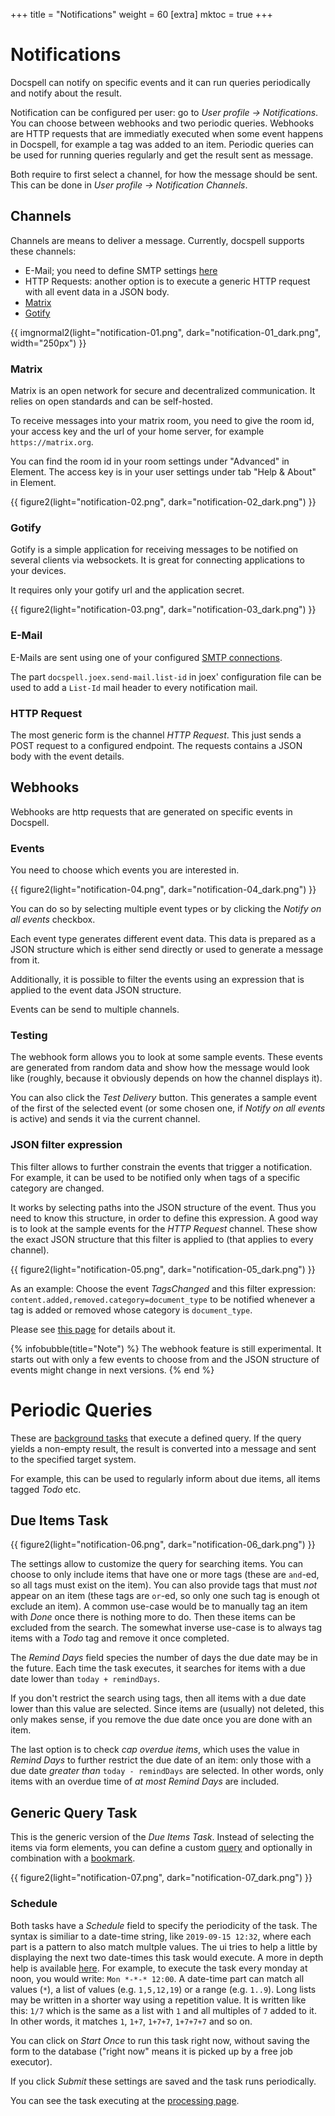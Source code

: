 +++
title = "Notifications"
weight = 60
[extra]
mktoc = true
+++

# Notifications

Docspell can notify on specific events and it can run queries
periodically and notify about the result.

Notification can be configured per user: go to *User profile →
Notifications*. You can choose between webhooks and two periodic
queries. Webhooks are HTTP requests that are immediatly executed when
some event happens in Docspell, for example a tag was added to an
item. Periodic queries can be used for running queries regularly and
get the result sent as message.

Both require to first select a channel, for how the message should be
sent. This can be done in *User profile → Notification Channels*.


## Channels

Channels are means to deliver a message. Currently, docspell supports
these channels:

- E-Mail; you need to define SMTP settings
  [here](@/docs/webapp/emailsettings.md#smtp-settings)
- HTTP Requests: another option is to execute a generic HTTP request
  with all event data in a JSON body.
- [Matrix](https://matrix.org)
- [Gotify](https://gotify.net)

<div class="justify-center flex">
{{ imgnormal2(light="notification-01.png", dark="notification-01_dark.png", width="250px") }}
</div>


### Matrix

Matrix is an open network for secure and decentralized communication.
It relies on open standards and can be self-hosted.

To receive messages into your matrix room, you need to give the room
id, your access key and the url of your home server, for example
`https://matrix.org`.

You can find the room id in your room settings under "Advanced" in
Element. The access key is in your user settings under tab "Help &
About" in Element.

{{ figure2(light="notification-02.png", dark="notification-02_dark.png") }}

### Gotify

Gotify is a simple application for receiving messages to be notified
on several clients via websockets. It is great for connecting
applications to your devices.

It requires only your gotify url and the application secret.

{{ figure2(light="notification-03.png", dark="notification-03_dark.png") }}


### E-Mail

E-Mails are sent using one of your configured [SMTP
connections](@/docs/webapp/emailsettings.md#smtp-settings).

The part `docspell.joex.send-mail.list-id` in joex' configuration file
can be used to add a `List-Id` mail header to every notification mail.

### HTTP Request

The most generic form is the channel *HTTP Request*. This just sends a
POST request to a configured endpoint. The requests contains a JSON
body with the event details.

## Webhooks

Webhooks are http requests that are generated on specific events in
Docspell.

### Events

You need to choose which events you are interested in.

{{ figure2(light="notification-04.png", dark="notification-04_dark.png") }}

You can do so by selecting multiple event types or by clicking the
*Notify on all events* checkbox.

Each event type generates different event data. This data is prepared
as a JSON structure which is either send directly or used to generate
a message from it.

Additionally, it is possible to filter the events using an expression
that is applied to the event data JSON structure.

Events can be send to multiple channels.

### Testing

The webhook form allows you to look at some sample events. These
events are generated from random data and show how the message would
look like (roughly, because it obviously depends on how the channel
displays it).

You can also click the *Test Delivery* button. This generates a sample
event of the first of the selected event (or some chosen one, if
*Notify on all events* is active) and sends it via the current
channel.

### JSON filter expression

This filter allows to further constrain the events that trigger a
notification. For example, it can be used to be notified only when
tags of a specific category are changed.

It works by selecting paths into the JSON structure of the event. Thus
you need to know this structure, in order to define this expression. A
good way is to look at the sample events for the *HTTP Request*
channel. These show the exact JSON structure that this filter is
applied to (that applies to every channel).

{{ figure2(light="notification-05.png", dark="notification-05_dark.png") }}

As an example: Choose the event *TagsChanged* and this filter
expression: `content.added,removed.category=document_type` to be
notified whenever a tag is added or removed whose category is
`document_type`.

Please see [this page](@/docs/jsonminiquery/_index.md) for details
about it.

{% infobubble(title="Note") %}
The webhook feature is still experimental. It starts out with only a
few events to choose from and the JSON structure of events might
change in next versions.
{% end %}

# Periodic Queries

These are [background tasks](@/docs/joex/_index.md) that execute a
defined query. If the query yields a non-empty result, the result is
converted into a message and sent to the specified target system.

For example, this can be used to regularly inform about due items, all
items tagged *Todo* etc.

## Due Items Task

{{ figure2(light="notification-06.png", dark="notification-06_dark.png") }}

The settings allow to customize the query for searching items. You can
choose to only include items that have one or more tags (these are
`and`-ed, so all tags must exist on the item). You can also provide
tags that must *not* appear on an item (these tags are `or`-ed, so
only one such tag is enough ot exclude an item). A common use-case
would be to manually tag an item with *Done* once there is nothing
more to do. Then these items can be excluded from the search. The
somewhat inverse use-case is to always tag items with a *Todo* tag and
remove it once completed.

The *Remind Days* field species the number of days the due date may be
in the future. Each time the task executes, it searches for items with
a due date lower than `today + remindDays`.

If you don't restrict the search using tags, then all items with a due
date lower than this value are selected. Since items are (usually) not
deleted, this only makes sense, if you remove the due date once you
are done with an item.

The last option is to check *cap overdue items*, which uses the value
in *Remind Days* to further restrict the due date of an item: only
those with a due date *greater than* `today - remindDays` are
selected. In other words, only items with an overdue time of *at most*
*Remind Days* are included.

## Generic Query Task

This is the generic version of the *Due Items Task*. Instead of
selecting the items via form elements, you can define a custom
[query](@/docs/query/_index.md) and optionally in combination with a
[bookmark](@/docs/webapp/bookmarks.md).

{{ figure2(light="notification-07.png", dark="notification-07_dark.png") }}

### Schedule

Both tasks have a *Schedule* field to specify the periodicity of the
task. The syntax is similiar to a date-time string, like `2019-09-15
12:32`, where each part is a pattern to also match multple values. The
ui tries to help a little by displaying the next two date-times this
task would execute. A more in depth help is available
[here](https://github.com/eikek/calev#what-are-calendar-events). For
example, to execute the task every monday at noon, you would write:
`Mon *-*-* 12:00`. A date-time part can match all values (`*`), a list
of values (e.g. `1,5,12,19`) or a range (e.g. `1..9`). Long lists may
be written in a shorter way using a repetition value. It is written
like this: `1/7` which is the same as a list with `1` and all
multiples of `7` added to it. In other words, it matches `1`, `1+7`,
`1+7+7`, `1+7+7+7` and so on.

You can click on *Start Once* to run this task right now, without
saving the form to the database ("right now" means it is picked up by
a free job executor).

If you click *Submit* these settings are saved and the task runs
periodically.

You can see the task executing at the [processing
page](@/docs/webapp/processing.md).
